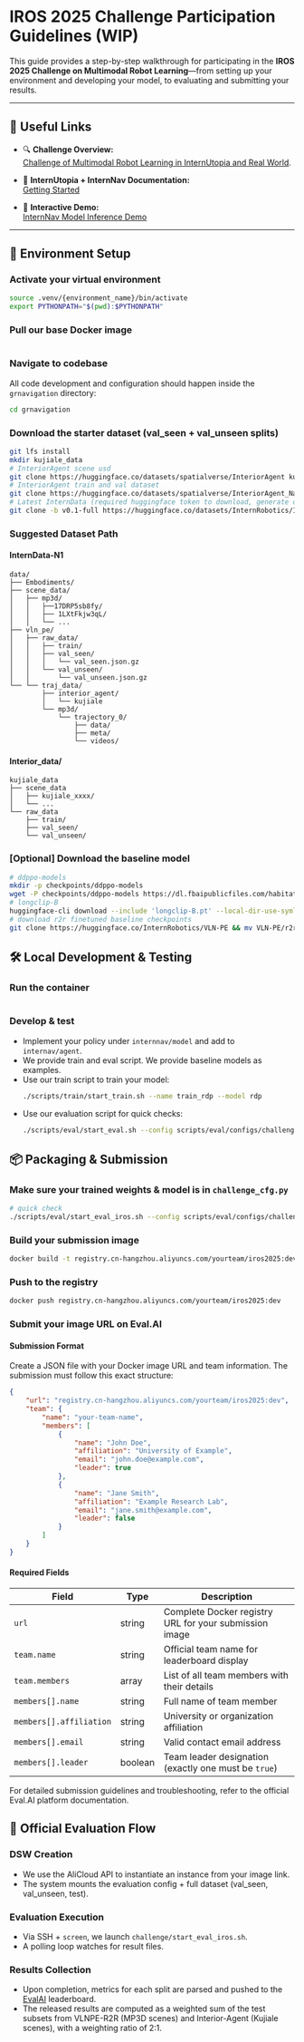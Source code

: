 # IROS 2025 Challenge Participation Guidelines (WIP)

This guide provides a step-by-step walkthrough for participating in the **IROS 2025 Challenge on Multimodal Robot Learning**—from setting up your environment and developing your model, to evaluating and submitting your results.

---

## 🔗 Useful Links
- 🔍 **Challenge Overview:**  
 [Challenge of Multimodal Robot Learning in InternUtopia and Real World](https://internrobotics.shlab.org.cn/challenge/2025/).

- 📖 **InternUtopia + InternNav Documentation:**  
 [Getting Started](https://internrobotics.github.io/user_guide/internutopia/get_started/index.html)

- 🚀 **Interactive Demo:**  
 [InternNav Model Inference Demo](https://huggingface.co/spaces/InternRobotics/InternNav-Eval-Demo)

---

## 🧩 Environment Setup

### Activate your virtual environment 
```bash
source .venv/{environment_name}/bin/activate
export PYTHONPATH="$(pwd):$PYTHONPATH"
```

### Pull our base Docker image
```bash
```

### Navigate to codebase
All code development and configuration should happen inside the `grnavigation` directory:

```bash
cd grnavigation
```

### Download the starter dataset (val_seen + val_unseen splits)
```bash
git lfs install
mkdir kujiale_data
# InteriorAgent scene usd
git clone https://huggingface.co/datasets/spatialverse/InteriorAgent kujiale_data/scene_data
# InteriorAgent train and val dataset
git clone https://huggingface.co/datasets/spatialverse/InteriorAgent_Nav kujiale_data/raw_data
# Latest InternData (required huggingface token to download, generate one from here https://huggingface.co/settings/tokens)
git clone -b v0.1-full https://huggingface.co/datasets/InternRobotics/InternData-N1 data
```

### Suggested Dataset Path
#### InternData-N1
```
data/ 
├── Embodiments/
├── scene_data/
│   ├── mp3d/
│   │   ├──17DRP5sb8fy/
│   │   ├── 1LXtFkjw3qL/
│   │   └── ...
├── vln_pe/
│   ├── raw_data/
│   │   ├── train/
│   │   ├── val_seen/
│   │   │   └── val_seen.json.gz
│   │   └── val_unseen/
│   │       └── val_unseen.json.gz
└── └── traj_data/
        ├── interior_agent/
        │   └── kujiale
        └── mp3d/
            └── trajectory_0/
                ├── data/
                ├── meta/
                └── videos/
```
#### Interior_data/
```
kujiale_data
├── scene_data      
│   ├── kujiale_xxxx/
│   └── ...
└── raw_data        
    ├── train/
    ├── val_seen/
    └── val_unseen/
```


### [Optional] Download the baseline model
```bash
# ddppo-models
mkdir -p checkpoints/ddppo-models
wget -P checkpoints/ddppo-models https://dl.fbaipublicfiles.com/habitat/data/baselines/v1/ddppo/ddppo-models/gibson-4plus-mp3d-train-val-test-resnet50.pth
# longclip-B
huggingface-cli download --include 'longclip-B.pt' --local-dir-use-symlinks False --resume-download Beichenzhang/LongCLIP-B --local-dir checkpoints/clip-long
# download r2r finetuned baseline checkpoints
git clone https://huggingface.co/InternRobotics/VLN-PE && mv VLN-PE/r2r checkpoints/
```

## 🛠️ Local Development & Testing

### Run the container
```bash
```
### Develop & test
- Implement your policy under `internnav/model` and add to `internav/agent`.
- We provide train and eval script. We provide baseline models as examples.
- Use our train script to train your model:
    ```bash
    ./scripts/train/start_train.sh --name train_rdp --model rdp
    ```
- Use our evaluation script for quick checks:
    ```bash
    ./scripts/eval/start_eval.sh --config scripts/eval/configs/challenge_cfg.py
    ```

## 📦 Packaging & Submission
### Make sure your trained weights & model is in `challenge_cfg.py`
```bash
# quick check 
./scripts/eval/start_eval_iros.sh --config scripts/eval/configs/challenge_cfg.py
```
### Build your submission image
```bash
docker build -t registry.cn-hangzhou.aliyuncs.com/yourteam/iros2025:dev .
```
### Push to the registry
```bash
docker push registry.cn-hangzhou.aliyuncs.com/yourteam/iros2025:dev
```
### Submit your image URL on Eval.AI

#### Submission Format

Create a JSON file with your Docker image URL and team information. The submission must follow this exact structure:

```json
{
    "url": "registry.cn-hangzhou.aliyuncs.com/yourteam/iros2025:dev",
    "team": {
        "name": "your-team-name",
        "members": [
            {
                "name": "John Doe",
                "affiliation": "University of Example",
                "email": "john.doe@example.com",
                "leader": true
            },
            {
                "name": "Jane Smith",
                "affiliation": "Example Research Lab",
                "email": "jane.smith@example.com",
                "leader": false
            }
        ]
    }
}
```

#### Required Fields

| Field | Type | Description |
|-------|------|-------------|
| `url` | string | Complete Docker registry URL for your submission image |
| `team.name` | string | Official team name for leaderboard display |
| `team.members` | array | List of all team members with their details |
| `members[].name` | string | Full name of team member |
| `members[].affiliation` | string | University or organization affiliation |
| `members[].email` | string | Valid contact email address |
| `members[].leader` | boolean | Team leader designation (exactly one must be `true`) |

For detailed submission guidelines and troubleshooting, refer to the official Eval.AI platform documentation.

## 📝 Official Evaluation Flow
### DSW Creation
- We use the AliCloud API to instantiate an instance from your image link.
- The system mounts the evaluation config + full dataset (val_seen, val_unseen, test).

### Evaluation Execution
- Via SSH + `screen`, we launch `challenge/start_eval_iros.sh`.
- A polling loop watches for result files.

### Results Collection
- Upon completion, metrics for each split are parsed and pushed to the [EvalAI](https://eval.ai/web/challenges/challenge-page/2627/overview) leaderboard.
- The released results are computed as a weighted sum of the test subsets from VLNPE-R2R (MP3D scenes) and Interior-Agent (Kujiale scenes), with a weighting ratio of 2:1.
